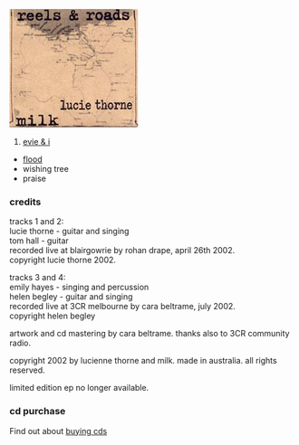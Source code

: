<!--| ## reels & roads |-->

![reels & roads][8]

1.  [evie & i][9]
-   [flood][10]
-   wishing tree
-   praise

  [8]: data/image/cover/reels-and-roads.jpg
  [9]: ?p=songs/evie-and-i/
  [10]: ?p=songs/flood/

### credits

tracks 1 and 2:  
lucie thorne - guitar and singing  
tom hall - guitar  
recorded live at blairgowrie by rohan drape, april 26th 2002.  
copyright lucie thorne 2002.

tracks 3 and 4:  
emily hayes - singing and percussion  
helen begley - guitar and singing  
recorded live at 3CR melbourne by cara beltrame, july 2002.  
copyright helen begley

artwork and cd mastering by cara beltrame. thanks also to 3CR
community radio.

copyright 2002 by lucienne thorne and milk. made in australia. all
rights reserved.

limited edition ep no longer available.

### cd purchase

Find out about [buying cds][11]

  [11]: ?p=shop
